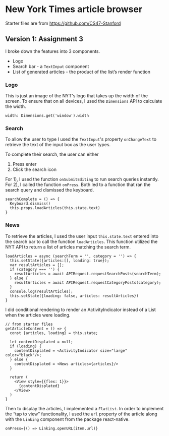 # New York Times article browser
Starter files are from https://github.com/CS47-Stanford

## Version 1: Assignment 3
I broke down the features into 3 components.
- Logo
- Search bar - a `TextInput` component
- List of generated articles - the product of the list’s render function

### Logo
This is just an image of the NYT's logo that takes up the width of the screen. To ensure that on all devices, I used the `Dimensions` API to calculate the width.

```
width: Dimensions.get('window').width
```

### Search
To allow the user to type
I used the `TextInput`'s property `onChangeText` to retrieve the text of the input box as the user types.

To complete their search, the user can either
1. Press enter
2. Click the search icon

For 1), I used the function `onSubmitEditing` to run search queries instantly.
For 2), I called the function `onPress`. Both led to a function that ran the search query and dismissed the keyboard.

```
searchComplete = () => {
  Keyboard.dismiss()
  this.props.loadArticles(this.state.text)
}
```


### News

To retrieve the articles, I used the user input `this.state.text` entered into the search bar to call the function `loadArticles`. This function utilized the NYT API to return a list of articles matching the search term.

```
loadArticles = async (searchTerm = '', category = '') => {
  this.setState({articles:[], loading: true});
  var resultArticles = [];
  if (category === '') {
    resultArticles = await APIRequest.requestSearchPosts(searchTerm);
  } else {
    resultArticles = await APIRequest.requestCategoryPosts(category);
  }
  console.log(resultArticles);
  this.setState({loading: false, articles: resultArticles})
}
```

I did conditional rendering to render an ActivityIndicator instead of a List when the articles were loading.

```
// from starter files
getArticleContent = () => {
  const {articles, loading} = this.state;

  let contentDisplated = null;
  if (loading) {
    contentDisplated = <ActivityIndicator size="large" color="black"/>;
  } else {
    contentDisplated = <News articles={articles}/>
  }

  return (
    <View style={{flex: 1}}>
      {contentDisplated}
    </View>
  )
}
```

Then to display the articles, I implemented a `FlatList`. In order to implement the “tap to view” functionality, I used the `url` property of the article along with the `Linking` component from the package react-native.

```
onPress={() => Linking.openURL(item.url)}
```
